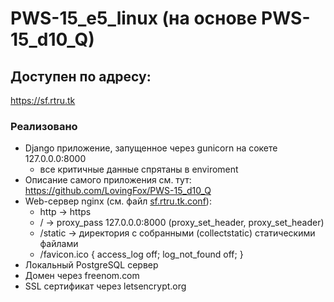 # PWS-15_e5_linux (на основе PWS-15_d10_Q)

## Доступен по адресу:
https://sf.rtru.tk

### Реализовано
- Django приложение, запущенное через gunicorn на сокете 127.0.0.0:8000
  - все критичные данные спрятаны в enviroment
- Описание самого приложения см. тут: https://github.com/LovingFox/PWS-15_d10_Q
- Web-сервер nginx (см. файл [sf.rtru.tk.conf](https://github.com/LovingFox/PWS-15_d10_Q/blob/e5/sf.rtru.tk.conf)):
  - http -> https
  - / -> proxy_pass 127.0.0.0:8000 (proxy_set_header, proxy_set_header)
  - /static -> директория с собранными (collectstatic) статическими файлами
  - /favicon.ico { access_log off; log_not_found off; }
- Локальный PostgreSQL сервер
- Домен через freenom.com
- SSL сертификат через letsencrypt.org
